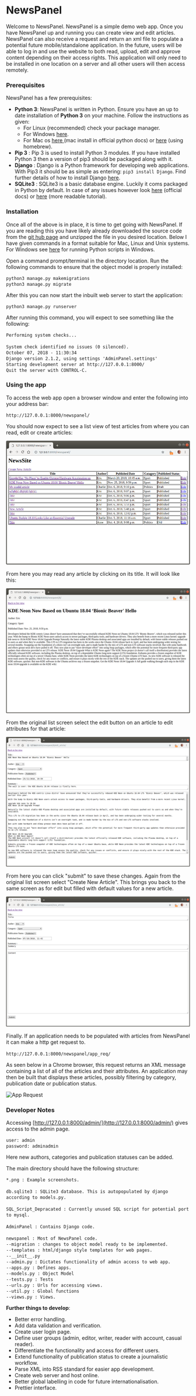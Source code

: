 # NewsPanel

Welcome to NewsPanel. NewsPanel is a simple demo web app. Once you have NewsPanel up and running you can create view and edit articles. NewsPanel can also receive a request and return an xml file to populate a potential future mobile/standalone application. In the  future, users will be able to log in and use the website to both read, upload, edit and approve content depending on their access rights. This application will only need to be installed in one location on a server and all other users will then access remotely. 

### Prerequisites

NewsPanel has a few prerequisites:

- **Python 3**: NewsPanel is written in Python. Ensure you have an up to date installation of **Python 3** on your machine. Follow the instructions as given: 
  - For Linux (recommended) check your package manager. 
  - For Windows [here](https://www.python.org/downloads/windows/).
  - For Mac os [here ](https://www.python.org/downloads/mac-osx/) (mac install in official python docs) or [here](https://docs.python-guide.org/starting/install3/osx/) (using homebrew).
- **Pip 3** : Pip 3 is used to install Python 3 modules. If you have installed Python 3 then a version of pip3 should be packaged along with it.
- **Django** : Django is a Python framework for developing web applications. With Pip3 it should be as simple as entering: ```pip3 install Django```. Find further details of how to install Django [here](https://docs.djangoproject.com/en/2.1/topics/install/#installing-official-release).
- **SQLite3** : SQLite3 is a basic database engine. Luckily it coms packaged in Python by default. In case of any issues however look [here](https://www.sqlite.org/docs.html) (official docs) or [here](https://www.tutorialspoint.com/sqlite/sqlite_installation.htm) (more readable tutorial).

### Installation

Once all of the above is in place, it is time to get going with NewsPanel. If you are reading this you have likely already downloaded the source code from the [git hub page](https://github.com/bossstein/newspanel) and unzipped the file in you desired location. Below I have given commands in a format suitable for Mac, Linux and Unix systems. For Windows see [here](https://docs.python.org/3.3/using/windows.html) for running Python scripts in Windows.

Open a command prompt/terminal in the directory location. Run the following commands to ensure that the object model is properly installed:

```
python3 manage.py makemigrations
python3 manage.py migrate
```

After this you can now start the inbuilt web server to start the application:

```
python3 manage.py runserver
```

After running this command, you will expect to see something like the following:

```
Performing system checks...

System check identified no issues (0 silenced).
October 07, 2018 - 11:30:34
Django version 2.1.2, using settings 'AdminPanel.settings'
Starting development server at http://127.0.0.1:8000/
Quit the server with CONTROL-C.
```

### Using the app

To access the web app open a browser window and enter the following into your address bar:

```
http://127.0.0.1:8000/newspanel/
```

You should now expect to see a list view of test articles from where you can read, edit or create articles:

![Main Screen](main_screen.png)

From here you may read any article by clicking on its title. It will look like this:

![Read Screen](read_screen.png)

From the original list screen select the edit button on an article to edit attributes for that article:

![Edit Screen](edit_screen.png)

From here you can click "submit" to save these changes. Again from the original list screen select "Create New Article". This brings you back to the same screen as for edit but filled with default values for a new article.

![New Screen](new_screen.png)

Finally. If an application needs to be populated with articles from NewsPanel it can make a http get request to.

```http://127.0.0.1:8000/newspanel/app_req/```

As seen below in a Chrome browser, this request returns an XML message containing a list of all of the articles and their attributes. An application may then be built that displays these articles, possibly filtering by category, publication date or publication status. 

![App Request](app_req.png)

### Developer Notes

Accessing [http://127.0.0.1:8000/admin/](http://127.0.0.1:8000/admin/) gives access to the admin page.
 
```
user: admin
password: adminadmin
```
 
Here new authors, categories and publication statuses can be added.

The main directory should have the following structure:

```
*.png : Example screenshots.

db.sqlite3 : SQLite3 database. This is autopopulated by django according to models.py.

SQL_Script_Depracated : Currently unused SQL script for potential port to mysql.

AdminPanel : Contains Django code.

newspanel : Most of NewsPanel code.
--migration : changes to object model ready to be implemented.
--templates : html/django style templates for web pages.
--__init__.py
--admin.py : Dictates functionality of admin access to web app. 
--apps.py : Defines apps.
--models.py : Object Model
--tests.py : Tests
--urls.py : Urls for accessing views.
--util.py : Global functions
--views.py : Views.
```

**Further things to develop**:

- Better error handling.
- Add data validation and verification.
- Create user login page.
- Define user groups (admin, editor, writer, reader with account, casual reader).
- Differentiate the functionality and access for different users.
- Extend functionality of publication status to create a journalistic workflow.
- Parse XML into RSS standard for easier app development.
- Create web server and host online.
- Better global labelling in code for future internationalisation.
- Prettier interface.